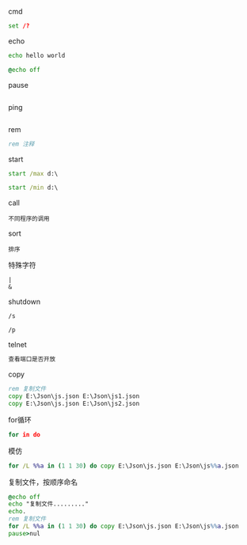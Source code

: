 cmd

```cmd
set /?
```

echo

```cmd
echo hello world

@echo off
```

pause

```cmd

```

ping

```cmd

```

rem

```cmd
rem 注释
```

start

```cmd
start /max d:\

start /min d:\
```

call

```
不同程序的调用
```

sort

```
排序
```

特殊字符

```
|
&

```

shutdown

```
/s

/p
```

telnet

```cmd
查看端口是否开放
```

copy

```cmd
rem 复制文件
copy E:\Json\js.json E:\Json\js1.json
copy E:\Json\js.json E:\Json\js2.json
```

for循环

```cmd
for in do
```

模仿

```cmd
for /L %%a in (1 1 30) do copy E:\Json\js.json E:\Json\js%%a.json
```

复制文件，按顺序命名

```cmd
@echo off  
echo "复制文件........."  
echo.  
rem 复制文件
for /L %%a in (1 1 30) do copy E:\Json\js.json E:\Json\js%%a.json
pause>nul
```

